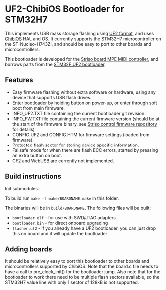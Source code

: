 # UF2-ChibiOS Bootloader for STM32H7

This implements USB mass storage flashing using [UF2 format](https://github.com/Microsoft/uf2), and uses [ChibiOS](http://www.chibios.com/) HAL and OS. It currently supports the STM32H7 microcontroller on the ST-Nucleo-H743ZI, and should be easy to port to other boards and microcontrollers.

This bootloader is developed for the [Striso board MPE MIDI controller](https://www.striso.org/), and borrows parts from the [STM32F UF2 bootloader](https://github.com/mmoskal/uf2-stm32f).

## Features

- Easy firmware flashing without extra software or hardware, using any device that supports USB flash drives.
- Enter bootloader by holding button on power-up, or enter through soft boot from main firmware.
- INFO_UF2.TXT file containing the current bootloader git revision.
- INFO_FW.TXT file containing the current firmware version (should be at the start of the firmware binary, see [Striso control firmware repository](https://github.com/striso/striso-control-firmware) for details)
- CONFIG.UF2 and CONFIG.HTM for firmware settings (loaded from firmware).
- Protected flash sector for storing device specific information.
- Failsafe mode for when there are flash ECC errors, started by pressing an extra button on boot.
- CF2 and WebUSB are currently not implemented.

## Build instructions

Init submodules.

To build run ``make -f make/BOARDNAME.make`` in this folder.

The binaries will be in `build/BOARDNAME`.
The following files will be built:
* `bootloader.elf` - for use with SWD/JTAG adapters
* `bootloader.bin` - for direct onboard upgrading
* `flasher.uf2` - if you already have a UF2 bootloader, you can just drop this on board and it will update the bootloader

## Adding boards

It should be relatively easy to port this bootloader to other boards and microcontrollers supported by ChibiOS. Note that the board.c file needs to have a call to pre_clock_init() for the bootloader jump. Also note that for the bootloader to work there need to be multiple flash sectors available, so the STM32H7 value line with only 1 sector of 128kB is not supported.

